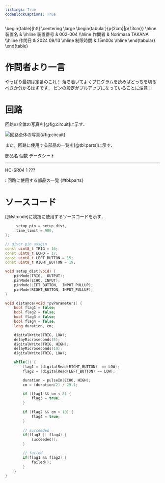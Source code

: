 ```yaml
---
listings: True
codeBlockCaptions: True
---
```


\begin{table}[ht!]
    \centering
    \large
    \begin{tabular}{p{2cm}|p{13cm}} \hline
        装置名          &         \\\hline
        装置番号        & 002-004           \\\hline
        作問者          & Norimasa TAKANA   \\\hline
        作問日          & 2024 09/13        \\\hline
        制限時間        & 15m00s            \\\hline
    \end{tabular}
\end{table}

# 作問者より一言
やっぱり最初は定番のこれ！
落ち着いてよくプログラムを読めばどっちを切るべきか分かるはずです．
ピンの設定がプルアップになっていることに注意！

# 回路
回路の全体の写真を[@fig:circuit]に示す．

![回路全体の写真](./images/circuit_000.jpg){#fig:circuit}

また，回路に使用する部品の一覧を[@tbl:parts]に示す．

部品名          個数        データシート
------          ------      ------------
HC-SR04         1           ???

: 回路に使用する部品の一覧 {#tbl:parts}

# ソースコード
[@lst:code]に競技に使用するソースコードを示す．
```{.cpp #lst:code caption="競技に使用するソースコード" title="timer.ino"}
    .setup_pin = setup_dist,
    .time_limit = 900,
};

// giver pin assgin
const uint8_t TRIG = 16;
const uint8_t ECHO = 17;
const uint8_t LEFT_BUTTON = 15;
const uint8_t RIGHT_BUTTON = 19;

void setup_dist(void) {
	pinMode(TRIG,  OUTPUT);
	pinMode(ECHO, INPUT);
	pinMode(LEFT_BUTTON,  INPUT_PULLUP);
	pinMode(RIGHT_BUTTON, INPUT_PULLUP);
}

void distance(void *pvParameters) {
	bool flag1 = false;
	bool flag2 = false;
	bool flag3 = false;
	bool flag4 = false;
    long duration, cm;

    digitalWrite(TRIG, LOW);
    delayMicroseconds(5);
    digitalWrite(TRIG, HIGH);
    delayMicroseconds(10);
    digitalWrite(TRIG, LOW);

	while(1) {
		flag1 = (digitalRead(RIGHT_BUTTON)  == LOW);
		flag2 = (digitalRead(LEFT_BUTTON) == LOW);

        duration = pulseIn(ECHO, HIGH);
        cm = (duration/2) / 29.1;

        if (flag1 && cm < 8) {
            flag3 = true;
        }
		
        if (flag2 && cm > 10) {
            flag4 = true;
        }
		
		// succeeded
		if(flag3 || flag4) {
            succeeded();
		}

		// failed
		if(flag1 && flag2) {
            failed();
		}
	}
}
```
